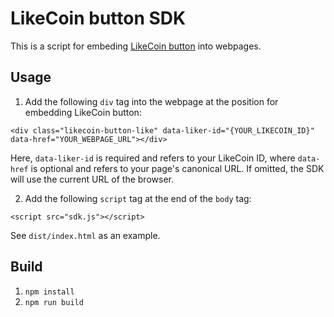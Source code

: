 # LikeCoin button SDK

This is a script for embeding [LikeCoin button](https://like.co/in/creator) into webpages.

## Usage

1. Add the following `div` tag into the webpage at the position for embedding LikeCoin button:

`<div class="likecoin-button-like" data-liker-id="{YOUR_LIKECOIN_ID}" data-href="YOUR_WEBPAGE_URL"></div>`

Here, `data-liker-id` is required and refers to your LikeCoin ID, where `data-href` is optional and refers to your page's canonical URL. If omitted, the SDK will use the current URL of the browser.

2. Add the following `script` tag at the end of the `body` tag:

`<script src="sdk.js"></script>`

See `dist/index.html` as an example.

## Build

1. `npm install`
2. `npm run build`
